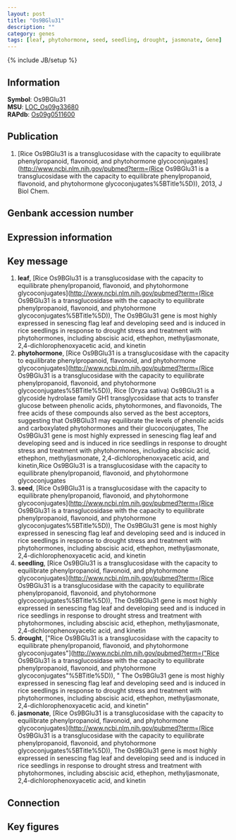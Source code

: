 ```yaml
---
layout: post
title: "Os9BGlu31"
description: ""
category: genes
tags: [leaf, phytohormone, seed, seedling, drought, jasmonate, Gene]
---
```

{% include JB/setup %}

## Information
__Symbol__: Os9BGlu31  
__MSU__: [LOC_Os09g33680](http://rice.plantbiology.msu.edu/cgi-bin/ORF_infopage.cgi?orf=LOC_Os09g33680)  
__RAPdb__: [Os09g0511600](http://rapdb.dna.affrc.go.jp/viewer/gbrowse_details/irgsp1?name=Os09g0511600)  

## Publication
1. [Rice Os9BGlu31 is a transglucosidase with the capacity to equilibrate phenylpropanoid, flavonoid, and phytohormone glycoconjugates](http://www.ncbi.nlm.nih.gov/pubmed?term=(Rice Os9BGlu31 is a transglucosidase with the capacity to equilibrate phenylpropanoid, flavonoid, and phytohormone glycoconjugates%5BTitle%5D)), 2013, J Biol Chem.

## Genbank accession number

## Expression information

## Key message
1. __leaf__, [Rice Os9BGlu31 is a transglucosidase with the capacity to equilibrate phenylpropanoid, flavonoid, and phytohormone glycoconjugates](http://www.ncbi.nlm.nih.gov/pubmed?term=(Rice Os9BGlu31 is a transglucosidase with the capacity to equilibrate phenylpropanoid, flavonoid, and phytohormone glycoconjugates%5BTitle%5D)),  The Os9BGlu31 gene is most highly expressed in senescing flag leaf and developing seed and is induced in rice seedlings in response to drought stress and treatment with phytohormones, including abscisic acid, ethephon, methyljasmonate, 2,4-dichlorophenoxyacetic acid, and kinetin
2. __phytohormone__, [Rice Os9BGlu31 is a transglucosidase with the capacity to equilibrate phenylpropanoid, flavonoid, and phytohormone glycoconjugates](http://www.ncbi.nlm.nih.gov/pubmed?term=(Rice Os9BGlu31 is a transglucosidase with the capacity to equilibrate phenylpropanoid, flavonoid, and phytohormone glycoconjugates%5BTitle%5D)),  Rice (Oryza sativa) Os9BGlu31 is a glycoside hydrolase family GH1 transglycosidase that acts to transfer glucose between phenolic acids, phytohormones, and flavonoids, The free acids of these compounds also served as the best acceptors, suggesting that Os9BGlu31 may equilibrate the levels of phenolic acids and carboxylated phytohormones and their glucoconjugates, The Os9BGlu31 gene is most highly expressed in senescing flag leaf and developing seed and is induced in rice seedlings in response to drought stress and treatment with phytohormones, including abscisic acid, ethephon, methyljasmonate, 2,4-dichlorophenoxyacetic acid, and kinetin,Rice Os9BGlu31 is a transglucosidase with the capacity to equilibrate phenylpropanoid, flavonoid, and phytohormone glycoconjugates
3. __seed__, [Rice Os9BGlu31 is a transglucosidase with the capacity to equilibrate phenylpropanoid, flavonoid, and phytohormone glycoconjugates](http://www.ncbi.nlm.nih.gov/pubmed?term=(Rice Os9BGlu31 is a transglucosidase with the capacity to equilibrate phenylpropanoid, flavonoid, and phytohormone glycoconjugates%5BTitle%5D)),  The Os9BGlu31 gene is most highly expressed in senescing flag leaf and developing seed and is induced in rice seedlings in response to drought stress and treatment with phytohormones, including abscisic acid, ethephon, methyljasmonate, 2,4-dichlorophenoxyacetic acid, and kinetin
4. __seedling__, [Rice Os9BGlu31 is a transglucosidase with the capacity to equilibrate phenylpropanoid, flavonoid, and phytohormone glycoconjugates](http://www.ncbi.nlm.nih.gov/pubmed?term=(Rice Os9BGlu31 is a transglucosidase with the capacity to equilibrate phenylpropanoid, flavonoid, and phytohormone glycoconjugates%5BTitle%5D)),  The Os9BGlu31 gene is most highly expressed in senescing flag leaf and developing seed and is induced in rice seedlings in response to drought stress and treatment with phytohormones, including abscisic acid, ethephon, methyljasmonate, 2,4-dichlorophenoxyacetic acid, and kinetin
5. __drought__, ["Rice Os9BGlu31 is a transglucosidase with the capacity to equilibrate phenylpropanoid, flavonoid, and phytohormone glycoconjugates"](http://www.ncbi.nlm.nih.gov/pubmed?term=("Rice Os9BGlu31 is a transglucosidase with the capacity to equilibrate phenylpropanoid, flavonoid, and phytohormone glycoconjugates"%5BTitle%5D)), " The Os9BGlu31 gene is most highly expressed in senescing flag leaf and developing seed and is induced in rice seedlings in response to drought stress and treatment with phytohormones, including abscisic acid, ethephon, methyljasmonate, 2,4-dichlorophenoxyacetic acid, and kinetin"
6. __jasmonate__, [Rice Os9BGlu31 is a transglucosidase with the capacity to equilibrate phenylpropanoid, flavonoid, and phytohormone glycoconjugates](http://www.ncbi.nlm.nih.gov/pubmed?term=(Rice Os9BGlu31 is a transglucosidase with the capacity to equilibrate phenylpropanoid, flavonoid, and phytohormone glycoconjugates%5BTitle%5D)),  The Os9BGlu31 gene is most highly expressed in senescing flag leaf and developing seed and is induced in rice seedlings in response to drought stress and treatment with phytohormones, including abscisic acid, ethephon, methyljasmonate, 2,4-dichlorophenoxyacetic acid, and kinetin

## Connection

## Key figures



